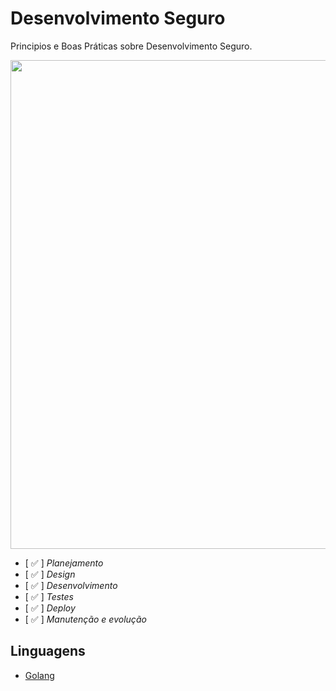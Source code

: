 # Desenvolvimento Seguro
Principios e Boas Práticas sobre Desenvolvimento Seguro. 

<p align="center">  
<img src="https://res.cloudinary.com/hy4kyit2a/f_auto,fl_lossy,q_70/learn/modules/application-security-planning/protect-applications-with-a-secure-development-lifecycle/images/e5e5b7bb90e48733c284c5055cf9bf39_ck-4-iu-960-a-000-j-12-b-14-dzue-69-x.png" width="782"/>

</p>

- [ :white_check_mark: ] *Planejamento*
- [ :white_check_mark: ] *Design*
- [ :white_check_mark: ] *Desenvolvimento*
- [ :white_check_mark: ] *Testes*
- [ :white_check_mark: ] *Deploy*
- [ :white_check_mark: ] *Manutenção e evolução*



## Linguagens 

- [Golang](https://github.com/wh0isdxk/DesenvolvimentoSeguro/blob/main/GolangSecurity.md)
